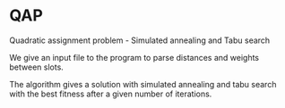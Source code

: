 # QAP
Quadratic assignment problem - Simulated annealing and Tabu search

We give an input file to the program to parse distances and weights between slots.

The algorithm gives a solution with simulated annealing and tabu search with the best fitness after a given number of iterations.

